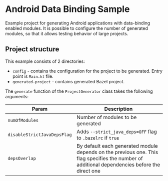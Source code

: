 # Android Data Binding Sample
Example project for generating Android applications with data-binding enabled modules.
It is possible to configure the number of generated modules, so that it allows testing behavior of large projects.



## Project structure

This example consists of 2 directories:

- `config` - contains the configuration for the project to be generated. Entry point is `Main.kt` file.
- `generated-project` - contains generated Bazel project.

The `generate` function of the `ProjectGenerator` class takes the following arguments:

| Param | Description |
| ----- | ----------- |
| `numOfModules` | Number of modules to be generated |
| `disableStrictJavaDepsFlag` | Adds `--strict_java_deps=OFF` flag to `.bazelrc` if `true` |
| `depsOverlap` | By default each generated module depends on the previous one. This flag specifies the number of additional dependencies before the direct one |